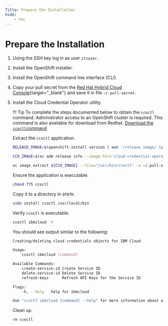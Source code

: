 ```yaml
---
Title: Prepare the Installation
hide:
    - toc
---
```


# Prepare the Installation

1. Using the SSH key log in as user `itzuser`.

2. Install the OpenShift installer.

3. Install the OpenShift command line interface (CLI).

4. Copy your pull secret from the [Red Hat Hybrid Cloud Console](https://console.redhat.com/openshift/install/pull-secret){target="_blank"} and save it in file `~/.pull-secret`.

5. Install the Cloud Credential Operator utility.

    !!! Tip
        To complete the steps documented below to obtain the ```ccoctl``` command. Administrator access to an OpenShift cluster is required.  This command is also available for download from Redhat.  [Download the ```ccoctl```command](https://mirror.openshift.com/pub/openshift-v4/x86_64/clients/ocp/) 

    
    Extract the `ccoctl` application.
        
    ```sh
    RELEASE_IMAGE=$(openshift-install version | awk '/release image/ {print $3}')
    ```
    
    ```sh
    CCO_IMAGE=$(oc adm release info --image-for='cloud-credential-operator' ${RELEASE_IMAGE} -a ~/.pull-secret)
    ```
    
    ```sh
    oc image extract ${CCO_IMAGE} --file="/usr/bin/ccoctl" -a ~/.pull-secret
    ```
        
    Ensure the application is executable.
        
    ```sh
    chmod 775 ccoctl
    ```

    Copy it to a directory in `$PATH`.
    
    ```sh
    sudo install ccoctl /usr/local/bin
    ```

    Verify `ccoctl` is executable.
        
    ```sh
    ccoctl ibmcloud -h
    ```
        
    You should see output similar to the following:
        
    ```sh
    Creating/deleting cloud credentials objects for IBM Cloud

    Usage:
        ccoctl ibmcloud [command]

    Available Commands:
        create-service-id Create Service ID
        delete-service-id Delete Service ID
        refresh-keys      Refresh API Keys for the Service ID

    Flags:
        -h, --help   help for ibmcloud

    Use "ccoctl ibmcloud [command] --help" for more information about a command.
    ```

    Clean up.
    
    ```sh
    rm ccoctl
    ```

